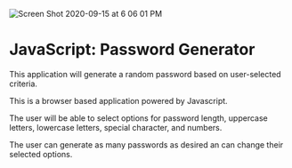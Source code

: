 ![Screen Shot 2020-09-15 at 6 06 01 PM](https://user-images.githubusercontent.com/5081876/93270169-81922500-f77e-11ea-9606-d891b78d3359.png)

# JavaScript: Password Generator

This application will generate a random password based on user-selected criteria.

This is a browser based application powered by Javascript.

The user will be able to select options for password length, uppercase letters, lowercase letters, special character, and numbers.

The user can generate as many passwords as desired an can change their selected options.
